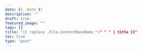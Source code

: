 ```yaml
---
date: {{ .Date }}
description: ""
draft: true
featured_image: ""
tags: []
title: "{{ replace .File.ContentBaseName "-" " " | title }}"
toc: true
type: "post"
---
```

